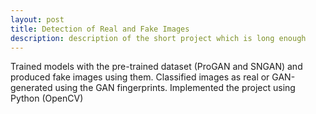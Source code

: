 ```yaml
---
layout: post
title: Detection of Real and Fake Images
description: description of the short project which is long enough
---
```


Trained models with the pre-trained dataset (ProGAN and SNGAN) and produced fake images using them. Classified images as real or GAN-generated using the GAN fingerprints. Implemented the project using Python (OpenCV)